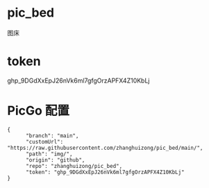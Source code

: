 # pic_bed
图床

# token

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

# PicGo 配置

```
{
      "branch": "main",
      "customUrl": "https://raw.githubusercontent.com/zhanghuizong/pic_bed/main/",
      "path": "img/",
      "origin": "github",
      "repo": "zhanghuizong/pic_bed",
      "token": "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"
}
```
